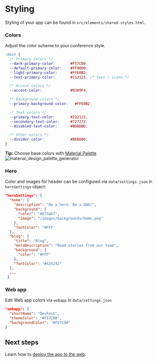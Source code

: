 # Styling

Styling of your app can be found in `src/elements/shared-styles.html`.

### Colors

Adjust the color scheme to your conference style.

```css
:host {
  /* Primary colors */
  --dark-primary-color:       #F57C00;
  --default-primary-color:    #FF9800;
  --light-primary-color:      #FFE0B2;
  --text-primary-color:       #212121; /* text / icons */

  /* Accent colors */
  --accent-color:             #03A9F4;

  /* Background colors */
  --primary-background-color:   #FFE0B2;

  /* Text colors */
  --primary-text-color:       #212121;
  --secondary-text-color:     #727272;
  --disabled-text-color:      #BDBDBD;

  /* Other colors */
  --divider-color:            #B6B6B6;
}
```

**Tip:** Choose base colors with [Material Palette][Material Palette]
![material_design_palette_generator](https://cloud.githubusercontent.com/assets/2954281/17750340/a02f8e76-64ca-11e6-80f0-53392b30f89a.png)


### Hero

Color and images for header can be configured via `data/settings.json` in `heroSettings` object:

```json
"heroSettings": {
  "home": {
    "description": "Be a hero. Be a GDG!",
    "background": {
      "color": "#673ab7",
      "image": "/images/backgrounds/home.png"
    },
    "fontColor": "#FFF"
  },
  "blog": {
    "title": "Blog",
    "metaDescription": "Read stories from our team",
    "background": {
      "color": "#FFF"
    },
    "fontColor": "#424242"
  },
  ...
 }
```

### Web app

Edit Web app colors via `webapp` in `data/settings.json`

```json
"webapp": {
  "shortName": "DevFest",
  "themeColor": "#F57C00",
  "backgroundColor": "#F57C00"
}
```

## Next steps

Learn how to [deploy the app to the web](04-deploy.md).

[Material Palette]: https://www.materialpalette.com/
